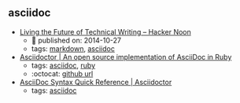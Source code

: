asciidoc 
---
* [Living the Future of Technical Writing – Hacker Noon](https://hackernoon.com/living-the-future-of-technical-writing-2f368bd0a272)
    * :calendar: published on: 2014-10-27
    * tags: [markdown](../tags/markdown.md), [asciidoc](../tags/asciidoc.md)
* [Asciidoctor | An open source implementation of AsciiDoc in Ruby](http://asciidoctor.org/)
    * tags: [asciidoc](../tags/asciidoc.md), [ruby](../tags/ruby.md)
    * :octocat: [github url](https://github.com/asciidoctor/asciidoctor)
* [AsciiDoc Syntax Quick Reference | Asciidoctor](http://asciidoctor.org/docs/asciidoc-syntax-quick-reference/)
    * tags: [asciidoc](../tags/asciidoc.md)
